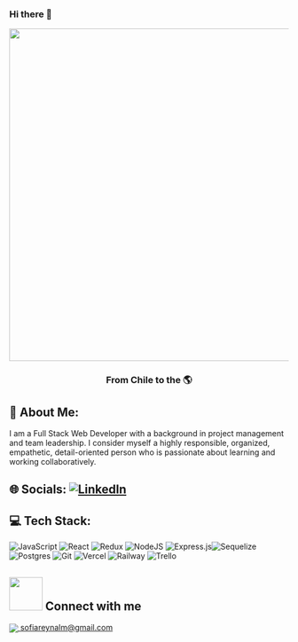 ### Hi there 👋

<div align="center" display="grid">
<img width="600px" src="https://i.postimg.cc/X7SRJVp7/Banner-de-Linked-In-Sencillo-Tecnolog-a-4.png" />
<h3>
 From Chile to the 🌎
</h3>
</div>


 
 ## 💫 About Me:
I am a Full Stack Web Developer with a background in project management and team leadership. I consider myself a highly responsible, organized, empathetic, detail-oriented person who is passionate about learning and working collaboratively.

## 🌐 Socials: [![LinkedIn](https://img.shields.io/badge/LinkedIn-%230077B5.svg?logo=linkedin&logoColor=white)](https://www.linkedin.com/in/sofia-reynal-10116381/)
## 💻 Tech Stack:

![JavaScript](https://img.shields.io/badge/javascript-%23323330.svg?style=for-the-badge&logo=javascript&logoColor=%23F7DF1E) ![React](https://img.shields.io/badge/react-%2320232a.svg?style=for-the-badge&logo=react&logoColor=%2361DAFB) ![Redux](https://img.shields.io/badge/redux-%23593d88.svg?style=for-the-badge&logo=redux&logoColor=white) ![NodeJS](https://img.shields.io/badge/node.js-6DA55F?style=for-the-badge&logo=node.js&logoColor=white) ![Express.js](https://img.shields.io/badge/express.js-%23404d59.svg?style=for-the-badge&logo=express&logoColor=%2361DAFB)![Sequelize](https://img.shields.io/badge/Sequelize-52B0E7?style=for-the-badge&logo=Sequelize&logoColor=white)
 ![Postgres](https://img.shields.io/badge/postgres-%23316192.svg?style=for-the-badge&logo=postgresql&logoColor=white)  ![Git](https://img.shields.io/badge/git-%23F05033.svg?style=for-the-badge&logo=git&logoColor=white) ![Vercel](https://img.shields.io/badge/vercel-%23000000.svg?style=for-the-badge&logo=vercel&logoColor=white) ![Railway](https://img.shields.io/badge/Railway-1e0b3e?style=for-the-badge&&logoColor=#d16044)  ![Trello](https://img.shields.io/badge/Trello-%23026AA7.svg?style=for-the-badge&logo=Trello&logoColor=white)    

## <img src='https://raw.githubusercontent.com/ShahriarShafin/ShahriarShafin/main/Assets/handshake.gif' width="60px"> Connect with me

<p>
    <a href="mailto:sofiareynalm@gmail.com">
      <img align="center" src="https://i.postimg.cc/4yK6DKDv/Gmail-29991.png"/>
      sofiareynalm@gmail.com
    </a>
<p/>
